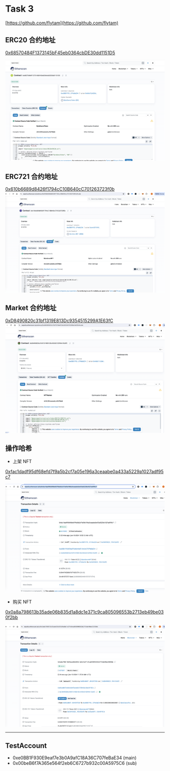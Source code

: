 # Task 3

[https://github.com/flytam](https://github.com/flytam)

## ERC20 合约地址

[0x68570484F1373145bF45eb0364cbDE30dd1151D5](https://sepolia.etherscan.io/address/0x68570484f1373145bf45eb0364cbde30dd1151d5)

![](./erc20.png)

## ERC721 合约地址
[0x610b6689d8426f1794cC10B640cC701263723f0b](https://sepolia.etherscan.io/address/0x610b6689d8426f1794cc10b640cc701263723f0b#code)
![](./erc721.png)

## Market 合约地址
[0xD8490820c31bf1319E813Dc9354515299A1E63fC](https://sepolia.etherscan.io/address/0xd8490820c31bf1319e813dc9354515299a1e63fc#code)
![](./market.png)


## 操作哈希
- 上架 NFT

[0xfac1dadf95df68efd7f9a5b2cf7a05e196a3ceaabe0a433a5229a1027adf95c7](https://sepolia.etherscan.io/tx/0xfac1dadf95df68efd7f9a5b2cf7a05e196a3ceaabe0a433a5229a1027adf95c7)

![](./listNFT.png)

- 购买 NFT

[0x0a8a798613b35ade06b835d1a8dc1e371c9ca805096553b2713eb49be030f2bb](https://sepolia.etherscan.io/tx/0x0a8a798613b35ade06b835d1a8dc1e371c9ca805096553b2713eb49be030f2bb)

![](./buyNFT.png)


----

## TestAccount

- 0xe0BB1F930E9eaf7e3b0A9afC18A36C707feBaE34 (main)
- 0x00beB6f7A365e564f2eb6C6727b932c00A5975C6 (sub)


